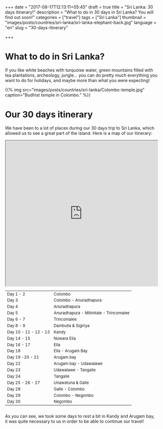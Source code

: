 +++
date = "2017-08-17T12:13:11+05:45"
draft = true
title = "Sri Lanka: 30 days itinerary!"
description = "What to do in 30 days in Sri Lanka? You will find out soon!"
categories = ["travel"]
tags = ["Sri Lanka"]
thumbnail = "images/posts/countries/sri-lanka/sri-lanka-elephant-back.jpg"
language = "en"
slug = "30-days-itinerary"

+++

# What to do in Sri Lanka?

If you like white beaches with turquoise water, green mountains filled with tea plantations, archeology, jungle... you can do pretty much everything you want to do for holidays, and maybe more than what you were expecting!

{{% img src="images/posts/countries/sri-lanka/Colombo-temple.jpg" caption="Budhist temple in Colombo." %}}

# Our 30 days itinerary

We have been to a lot of places during our 30 days trip to Sri Lanka, which allowed us to see a great part of the island.
Here is a map of our itinerary:

<div style="overflow: hidden">
	<div class="mcol c6" style="padding: 0">
		<iframe src="https://www.google.com/maps/d/embed?mid=1DjShSvY9BNbmccluxhQl1GrrAcU" height="480" style="position: relative; width: 100%; scrolling='no';"></iframe>
	</div>
	<div class="mcol c6" style="max-height: 480px; overflow-y: auto; ">
		<table class="table table-hover table-striped" style="font-size: small;">
			<tbody>
			<tr><td class="column-1">Day 1 - 2</td><td class="column-2">Colombo</td></tr>
			<tr><td class="column-1">Day 3</td><td class="column-2">Colombo - Anuradhapura</td></tr>
			<tr><td class="column-1">Day 4</td><td class="column-2">Anuradhapura</td></tr>
			<tr><td class="column-1">Day 5</td><td class="column-2">Anuradhapura - Mihintale - Trincomalee</td></tr>
			<tr><td class="column-1">Day 6 - 7 </td><td class="column-2">Trincomalee</td></tr>
			<tr><td class="column-1">Day 8 - 9</td><td class="column-2">Dambulla & Sigiriya</td></tr>
			<tr><td class="column-1">Day 10 - 11 - 12 - 13</td><td class="column-2">Kandy</td></tr>
			<tr><td class="column-1">Day 14 - 15</td><td class="column-2">Nuwara Elia</td></tr>
			<tr><td class="column-1">Day 16 - 17</td><td class="column-2">Ella</td></tr>
			<tr><td class="column-1">Day 18</td><td class="column-2">Ella - Arugam Bay</td></tr>
			<tr><td class="column-1">Day 19 -20 - 21</td><td class="column-2">Arugam bay</td></tr>
			<tr><td class="column-1">Day 22</td><td class="column-2">Arugam bay - Udawalawe</td></tr>
			<tr><td class="column-1">Day 23</td><td class="column-2">Udawalawe - Tangalle</td></tr>
			<tr><td class="column-1">Day 24</td><td class="column-2">Tangalle</td></tr>
			<tr><td class="column-1">Day 25 - 26 - 27</td><td class="column-2">Unawatuna & Galle</td></tr>
			<tr><td class="column-1">Day 28</td><td class="column-2">Galle - Colombo</td></tr>
			<tr><td class="column-1">Day 29</td><td class="column-2">Colombo - Negombo</td></tr>
			<tr><td class="column-1">Day 30</td><td class="column-2">Negombo</td></tr>
			</tbody>
		</table>
	</div>	
</div>


As you can see, we took some days to rest a bit in Kandy and Arugam bay, it was quite necessary to us in order to be able to continue our travel!